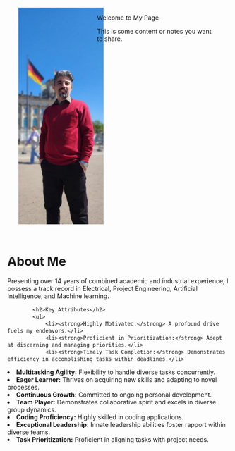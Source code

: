 <html>
<head>
    <title>Your Personal Web Page</title>
</head>
<body>

<div style="display: flex; align-items: flex-start; padding: 25px;">
    <div style="flex: 1;">
        <img src="/assets/Parliman.jpg" alt="Your Image" style="max-width: 140%;">
    </div>
    <div style="flex: 2; padding-left: 40px;">
        <p>Welcome to My Page</p>
        <p>This is some content or notes you want to share.</p>
    </div>
</div>
           <h1>About Me</h1>
            <p>
                Presenting over 14 years of combined academic and industrial experience, I possess a track record in Electrical, Project Engineering, Artificial Intelligence, and Machine learning. 
            </p>
            
         
            
            <h2>Key Attributes</h2>
            <ul>
                <li><strong>Highly Motivated:</strong> A profound drive fuels my endeavors.</li>
                <li><strong>Proficient in Prioritization:</strong> Adept at discerning and managing priorities.</li>
                <li><strong>Timely Task Completion:</strong> Demonstrates efficiency in accomplishing tasks within deadlines.</li>

<li><strong>Multitasking Agility:</strong> Flexibility to handle diverse tasks concurrently.
<li><strong>Eager Learner:</strong> Thrives on acquiring new skills and adapting to novel processes.
<li><strong>Continuous Growth:</strong> Committed to ongoing personal development.
<li><strong>Team Player:</strong> Demonstrates collaborative spirit and excels in diverse group dynamics.
<li><strong>Coding Proficiency:</strong> Highly skilled in coding applications.
<li><strong>Exceptional Leadership:</strong> Innate leadership abilities foster rapport within diverse teams.
<li><strong>Task Prioritization:</strong> Proficient in aligning tasks with project needs.



